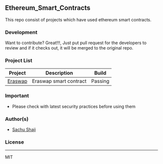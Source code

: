 ## Ethereum_Smart_Contracts

This repo consist of projects which have used ethereum smart contracts.

### Development

Want to contribute? Great!!!, Just put pull request for the developers to review and if it checks out, it will be merged to the original repo.

### Project List
Project | Description | Build
--- | --- | ---
[Eraswap](https://github.com/servntire/Ethereum_Smart_contracts/tree/master/Projects/Eraswap) | Eraswap smart contract | Passing

### Important
 - Please check with latest security practices before using them

### Author(s)
- [Sachu Shaji](https://github.com/sachushaji)

### License
----

MIT
